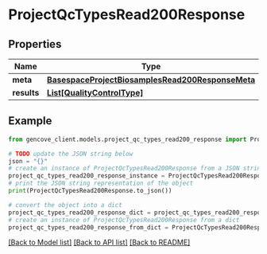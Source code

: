 # ProjectQcTypesRead200Response


## Properties

Name | Type | Description | Notes
------------ | ------------- | ------------- | -------------
**meta** | [**BasespaceProjectBiosamplesRead200ResponseMeta**](BasespaceProjectBiosamplesRead200ResponseMeta.md) |  | [optional]
**results** | [**List[QualityControlType]**](QualityControlType.md) |  |

## Example

```python
from gencove_client.models.project_qc_types_read200_response import ProjectQcTypesRead200Response

# TODO update the JSON string below
json = "{}"
# create an instance of ProjectQcTypesRead200Response from a JSON string
project_qc_types_read200_response_instance = ProjectQcTypesRead200Response.from_json(json)
# print the JSON string representation of the object
print(ProjectQcTypesRead200Response.to_json())

# convert the object into a dict
project_qc_types_read200_response_dict = project_qc_types_read200_response_instance.to_dict()
# create an instance of ProjectQcTypesRead200Response from a dict
project_qc_types_read200_response_from_dict = ProjectQcTypesRead200Response.from_dict(project_qc_types_read200_response_dict)
```
[[Back to Model list]](../README.md#documentation-for-models) [[Back to API list]](../README.md#documentation-for-api-endpoints) [[Back to README]](../README.md)
